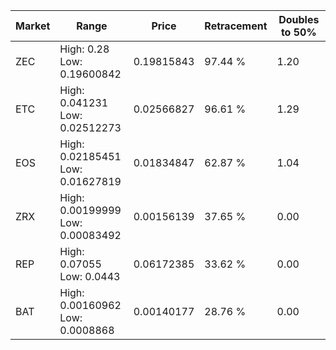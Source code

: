 | Market | Range | Price| Retracement | Doubles to 50% |
| --- | --- | --- | --- | --- |
| ZEC | High: 0.28<br />Low: 0.19600842 | 0.19815843 | 97.44 % | 1.20 |
| ETC | High: 0.041231<br />Low: 0.02512273 | 0.02566827 | 96.61 % | 1.29 |
| EOS | High: 0.02185451<br />Low: 0.01627819 | 0.01834847 | 62.87 % | 1.04 |
| ZRX | High: 0.00199999<br />Low: 0.00083492 | 0.00156139 | 37.65 % | 0.00 |
| REP | High: 0.07055<br />Low: 0.0443 | 0.06172385 | 33.62 % | 0.00 |
| BAT | High: 0.00160962<br />Low: 0.0008868 | 0.00140177 | 28.76 % | 0.00 |
